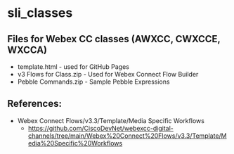 # sli_classes

## Files for Webex CC classes (AWXCC, CWXCCE, WXCCA)
- template.html - used for GitHub Pages
- v3 Flows for Class.zip - Used for Webex Connect Flow Builder
- Pebble Commands.zip - Sample Pebble Expressions

## References:
- Webex Connect Flows/v3.3/Template/Media Specific Workflows
  - https://github.com/CiscoDevNet/webexcc-digital-channels/tree/main/Webex%20Connect%20Flows/v3.3/Template/Media%20Specific%20Workflows
